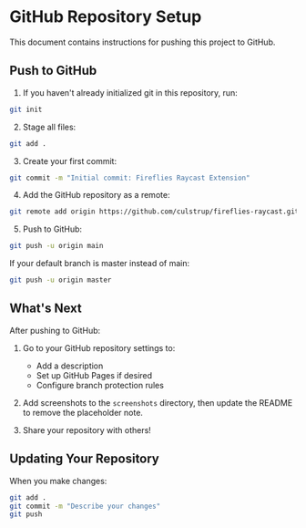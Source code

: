 # GitHub Repository Setup

This document contains instructions for pushing this project to GitHub.

## Push to GitHub

1. If you haven't already initialized git in this repository, run:

```bash
git init
```

2. Stage all files:

```bash
git add .
```

3. Create your first commit:

```bash
git commit -m "Initial commit: Fireflies Raycast Extension"
```

4. Add the GitHub repository as a remote:

```bash
git remote add origin https://github.com/culstrup/fireflies-raycast.git
```

5. Push to GitHub:

```bash
git push -u origin main
```

If your default branch is master instead of main:

```bash
git push -u origin master
```

## What's Next

After pushing to GitHub:

1. Go to your GitHub repository settings to:
   - Add a description
   - Set up GitHub Pages if desired
   - Configure branch protection rules

2. Add screenshots to the `screenshots` directory, then update the README to remove the placeholder note.

3. Share your repository with others!

## Updating Your Repository

When you make changes:

```bash
git add .
git commit -m "Describe your changes"
git push
```
